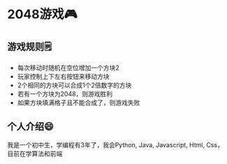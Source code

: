# 2048游戏🎮
## 游戏规则🗒️
- 每次移动时随机在空位增加一个方块2
- 玩家控制上下左右按钮来移动方块
- 2个相同的方块可以合成1个2倍数字的方块
- 若有一个方块为2048，则游戏胜利
- 如果方块填满格子且不能合成了，则游戏失败
## 个人介绍😄
我是一个初中生，学编程有3年了，我会Python, Java, Javascript, Html, Css，目前在学算法和前端
